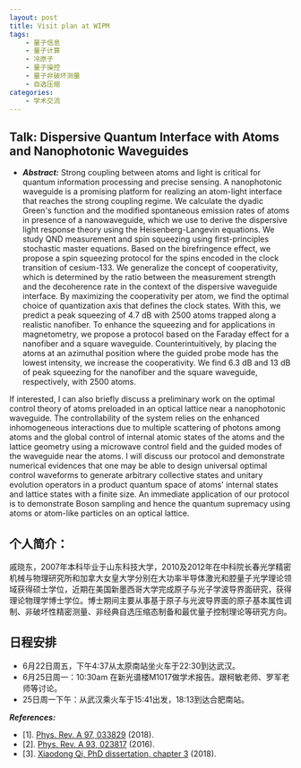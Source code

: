 ```yaml
---
layout: post
title: Visit plan at WIPM
tags:
    - 量子信息
    - 量子计算
    - 冷原子
    - 量子操控
    - 量子非破坏测量
    - 自选压缩
categories:
    - 学术交流
---
```


## Talk: Dispersive Quantum Interface with Atoms and Nanophotonic Waveguides

+ ***Abstract:*** Strong coupling between atoms and light is critical for quantum information processing and precise sensing. A nanophotonic waveguide is a promising platform for realizing an atom-light interface that reaches the strong coupling regime.
We calculate the dyadic Green's function and the modified spontaneous emission rates of atoms in presence of a nanowaveguide, which we use to derive the dispersive light response theory using the Heisenberg-Langevin equations.
We study QND measurement and spin squeezing using first-principles stochastic master equations.
Based on the birefringence effect, we propose a spin squeezing protocol for the spins encoded in the clock transition of cesium-133. We generalize the concept of cooperativity, which is determined by the ratio between the measurement strength and the decoherence rate in the context of the dispersive waveguide interface. By maximizing the cooperativity per atom, we find the optimal choice of quantization axis that defines the clock states. With this, we predict a peak squeezing of 4.7 dB with 2500 atoms trapped along a realistic nanofiber.
To enhance the squeezing and for applications in magnetometry, we propose a protocol based on the Faraday effect for a nanofiber and a square waveguide. Counterintuitively, by placing the atoms at an azimuthal position where the guided probe mode has the lowest intensity, we increase the cooperativity. We find 6.3  dB and 13 dB of peak squeezing for the nanofiber and the square waveguide, respectively, with 2500 atoms.

If interested, I can also briefly discuss a preliminary work on the optimal control theory of atoms preloaded in an optical lattice near a nanophotonic waveguide.
The controllability of the system relies on the enhanced inhomogeneous interactions due to multiple scattering of photons among atoms and the global control of internal atomic states of the atoms and the lattice geometry using a microwave control field and the guided modes of the waveguide near the atoms.
I will discuss our protocol and demonstrate numerical evidences that one may be able to design universal optimal control waveforms to generate arbitrary collective states and unitary evolution operators in a product quantum space of atoms' internal states and lattice states with a finite size.
An immediate application of our protocol is to demonstrate Boson sampling and hence the quantum supremacy using atoms or atom-like particles on an optical lattice.



## 个人简介：
戚晓东，2007年本科毕业于山东科技大学，2010及2012年在中科院长春光学精密机械与物理研究所和加拿大女皇大学分别在大功率半导体激光和腔量子光学理论领域获得硕士学位，近期在美国新墨西哥大学完成原子与光子学波导界面研究，获得理论物理学博士学位。博士期间主要从事基于原子与光波导界面的原子基本属性调制、非破坏性精密测量、非经典自选压缩态制备和最优量子控制理论等研究方向。

## 日程安排


+ 6月22日周五，下午4:37从太原南站坐火车于22:30到达武汉。
+ 6月25日周一：10:30am 在新光谱楼M1017做学术报告。跟柯敏老师、罗军老师等讨论。
+ 25日周一下午：从武汉乘火车于15:41出发，18:13到达合肥南站。

***References:***

+ [1]. [Phys. Rev. A 97, 033829](https://dx.doi.org/10.1103/PhysRevA.97.033829) (2018).
+ [2]. [Phys. Rev. A 93, 023817](https://dx.doi.org/10.1103/PhysRevA.93.023817) (2016).
+ [3]. [Xiaodong Qi, PhD dissertation, chapter 3](https://dx.doi.org/10.5281/zenodo.1216258) (2018).
